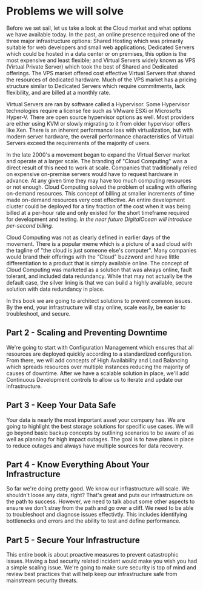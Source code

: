 # Problems we will solve

Before we set sail, let us take a look at the Cloud market and what options we have available today. In the past, an online presence required one of the three major infrastructure options: Shared Hosting which was primarily suitable for web developers and small web applications; Dedicated Servers which could be hosted in a data center or on premises, this option is the most expensive and least flexible; and Virtual Servers widely known as VPS (Virtual Private Server) which took the best of Shared and Dedicated offerings.  The VPS market offered cost effective Virtual Servers that shared the resources of dedicated hardware. Much of the VPS market has a pricing structure similar to Dedicated Servers which require commitments, lack flexibility, and are billed at a monthly rate.

Virtual Servers are ran by software called a Hypervisor. Some Hypervisor technologies require a license fee such as VMware ESXi or Microsofts Hyper-V. There are open source hypervisor options as well. Most providers are either using KVM or slowly migrating to it from older hypervisor offers like Xen. There is an inherent performance loss with virtualization, but with modern server hardware, the overall performance characteristics of Virtual Servers exceed the requirements of the majority of users. 

In the late 2000's a movement began to expand the Virtual Server market and operate at a larger scale. The branding of "Cloud Computing" was a direct result of this need to work at scale. Companies that traditionally relied on expensive on-premise servers would have to request hardware in advance. At any given time they may have too much computing resources or not enough. Cloud Computing solved the problem of scaling with offering on-demand resources. This concept of billing at smaller increments of time made on-demand resources very cost effective. An entire development cluster could be deployed for a tiny fraction of the cost when it was being billed at a per-hour rate and only existed for the short timeframe required for development and testing. _In the near future DigitalOcean will introduce per-second billing._

Cloud Computing was not as clearly defined in earlier days of the movement. There is a popular meme which is a picture of a sad cloud with the tagline of "the cloud is just someone else's computer". Many companies would brand their offerings with the "Cloud" buzzword and have little differentiation to a product that is simply available online. The concept of Cloud Computing was marketed as a solution that was always online, fault tolerant, and included data redundancy.  While that may not actually be the default case, the silver lining is that we can build a highly available, secure solution with data redundancy in place. 

In this book we are going to architect solutions to prevent common issues. By the end, your infrastructure will stay online, scale easily, be easier to troubleshoot, and secure.

## Part 2 - Scaling and Preventing Downtime 
We're going to start with Configuration Management which ensures that all resources are deployed quickly according to a standardized configuration. From there, we will add concepts of High Availability and Load Balancing which spreads resources over multiple instances reducing the majority of causes of downtime. After we have a scalable solution in place, we'll add Continuous Development controls to allow us to iterate and update our infrastructure.

## Part 3 - Keep Your Data Safe
Your data is nearly the most important asset your company has. We are going to highlight the best storage solutions for specific use cases. We will go beyond basic backup concepts by outlining scenarios to be aware of as well as planning for high impact outages. The goal is to have plans in place to reduce outages and always have multiple sources for data recovery.

## Part 4 - Know Everything About Your Infrastructure
So far we're doing pretty good. We know our infrastructure will scale. We shouldn't loose any data, right? That's great and puts our infrastructure on the path to success.  However, we need to talk about some other aspects to ensure we don't stray from the path and go over a cliff.  We need to be able to troubleshoot and diagnose issues effectivtly. This includes identifying bottlenecks and errors and the ability to test and define performance.

## Part 5 - Secure Your Infrastructure 
This entire book is about proactive measures to prevent catastrophic issues. Having a bad security related incident would make you wish you had a simple scaling issue. We're going to make sure security is top of mind and review best practices that will help keep our infrastructure safe from mainstream security threats.

